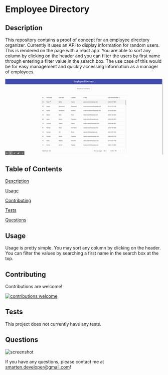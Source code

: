 # Employee Directory
## Description
This repository contains a proof of concept for an employee directory organizer. Currently it uses an API to display information for random users. This is rendered on the page with a react app. You are able to sort any column by clicking on the header and you can filter the users by first name through entering a filter value in the search box. The use case of this would be for easy management and quickly accessing information as a manager of employees.

![screenshot](./assets/EmployeeDirectory.gif)

## Table of Contents
[Description](#Description)

[Usage](#Usage)

[Contributing](#Contributing)

[Tests](#Tests)

[Questions](#Questions)

## Usage
Usage is pretty simple. You may sort any column by clicking on the header. You can filter the values by searching a first name in the search box at the top.

## Contributing
Contributions are welcome!


[![contributions welcome](https://img.shields.io/badge/contributions-welcome-brightgreen.svg?style=flat)](https://github.com/sean-marten/exmployee-directory/issues)
## Tests
This project does not currently have any tests.

## Questions

![screenshot](https://avatars0.githubusercontent.com/u/63083817?v=4)

If you have any questions, please contact me at smarten.developer@gmail.com!
